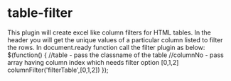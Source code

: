 # table-filter
This plugin will create excel like column filters for HTML tables. In the header you will get the unique values  of a particular column listed to filter the rows.
In document.ready function call the filter plugin as below:
$(function() {
				//table - pass the classname of the table
				//columnNo - pass array having column index  which needs filter option [0,1,2]
  columnFilter('filterTable',[0,1,2])
});
